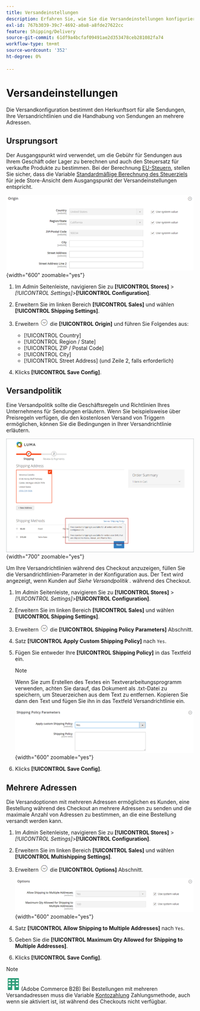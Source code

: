 ```yaml
---
title: Versandeinstellungen
description: Erfahren Sie, wie Sie die Versandeinstellungen konfigurieren, die den Ausgangspunkt und die Versandrichtlinie für Ihren Store definieren.
exl-id: 767b3039-39c7-4692-a0a8-a8fde27622cc
feature: Shipping/Delivery
source-git-commit: 61df9a4bcfaf09491ae2d353478ceb281082fa74
workflow-type: tm+mt
source-wordcount: '352'
ht-degree: 0%

---
```


# Versandeinstellungen

Die Versandkonfiguration bestimmt den Herkunftsort für alle Sendungen, Ihre Versandrichtlinien und die Handhabung von Sendungen an mehrere Adressen.

## Ursprungsort

Der Ausgangspunkt wird verwendet, um die Gebühr für Sendungen aus Ihrem Geschäft oder Lager zu berechnen und auch den Steuersatz für verkaufte Produkte zu bestimmen. Bei der Berechnung [EU-Steuern](international-tax-guidelines.md#eu-tax-configuration), stellen Sie sicher, dass die Variable [Standardmäßige Berechnung des Steuerziels](../configuration-reference/sales/tax.md) für jede Store-Ansicht dem Ausgangspunkt der Versandeinstellungen entspricht.

![Origin](../configuration-reference/sales/assets/shipping-settings-origin.png){width="600" zoomable="yes"}

1. Im _Admin_ Seitenleiste, navigieren Sie zu **[!UICONTROL Stores]** > _[!UICONTROL Settings]_>**[!UICONTROL Configuration]**.

1. Erweitern Sie im linken Bereich **[!UICONTROL Sales]** und wählen **[!UICONTROL Shipping Settings]**.

1. Erweitern ![Erweiterungsauswahl](../assets/icon-display-expand.png) die **[!UICONTROL Origin]** und führen Sie Folgendes aus:

   - [!UICONTROL Country]
   - [!UICONTROL Region / State]
   - [!UICONTROL ZIP / Postal Code]
   - [!UICONTROL City]
   - [!UICONTROL Street Address] (und Zeile 2, falls erforderlich)

1. Klicks **[!UICONTROL Save Config]**.

## Versandpolitik

Eine Versandpolitik sollte die Geschäftsregeln und Richtlinien Ihres Unternehmens für Sendungen erläutern. Wenn Sie beispielsweise über Preisregeln verfügen, die den kostenlosen Versand von Triggern ermöglichen, können Sie die Bedingungen in Ihrer Versandrichtlinie erläutern.

![Versandrichtlinien während der Kasse](./assets/storefront-checkout-shipping-policy.png){width="700" zoomable="yes"}

Um Ihre Versandrichtlinien während des Checkout anzuzeigen, füllen Sie die Versandrichtlinien-Parameter in der Konfiguration aus. Der Text wird angezeigt, wenn Kunden auf _Siehe Versandpolitik ._ während des Checkout.

1. Im _Admin_ Seitenleiste, navigieren Sie zu **[!UICONTROL Stores]** > _[!UICONTROL Settings]_>**[!UICONTROL Configuration]**.

1. Erweitern Sie im linken Bereich **[!UICONTROL Sales]** und wählen **[!UICONTROL Shipping Settings]**.

1. Erweitern ![Erweiterungsauswahl](../assets/icon-display-expand.png) die **[!UICONTROL Shipping Policy Parameters]** Abschnitt.

1. Satz **[!UICONTROL Apply Custom Shipping Policy]** nach `Yes`.

1. Fügen Sie entweder Ihre **[!UICONTROL Shipping Policy]** in das Textfeld ein.

   >[!NOTE]
   >
   >Wenn Sie zum Erstellen des Textes ein Textverarbeitungsprogramm verwenden, achten Sie darauf, das Dokument als .txt-Datei zu speichern, um Steuerzeichen aus dem Text zu entfernen. Kopieren Sie dann den Text und fügen Sie ihn in das Textfeld Versandrichtlinie ein.

   ![Versandrichtlinienparameter](../configuration-reference/sales/assets/shipping-settings-shipping-policy-parameters.png){width="600" zoomable="yes"}

1. Klicks **[!UICONTROL Save Config]**.

## Mehrere Adressen

Die Versandoptionen mit mehreren Adressen ermöglichen es Kunden, eine Bestellung während des Checkout an mehrere Adressen zu senden und die maximale Anzahl von Adressen zu bestimmen, an die eine Bestellung versandt werden kann.

1. Im _Admin_ Seitenleiste, navigieren Sie zu **[!UICONTROL Stores]** > _[!UICONTROL Settings]_>**[!UICONTROL Configuration]**.

1. Erweitern Sie im linken Bereich **[!UICONTROL Sales]** und wählen **[!UICONTROL Multishipping Settings]**.

1. Erweitern ![Erweiterungsauswahl](../assets/icon-display-expand.png) die **[!UICONTROL Options]** Abschnitt.

   ![Versandoptionen für mehrere Adressen](../configuration-reference/sales/assets/multishipping-settings-options.png){width="600" zoomable="yes"}

1. Satz **[!UICONTROL Allow Shipping to Multiple Addresses]** nach `Yes`.

1. Geben Sie die **[!UICONTROL Maximum Qty Allowed for Shipping to Multiple Addresses]**.

1. Klicks **[!UICONTROL Save Config]**.

>[!NOTE]
>
>![Adobe Commerce B2B](../assets/b2b.svg) (Adobe Commerce B2B) Bei Bestellungen mit mehreren Versandadressen muss die Variable [Kontozahlung](../b2b/enable-basic-features.md#configure-payment-on-account) Zahlungsmethode, auch wenn sie aktiviert ist, ist während des Checkouts nicht verfügbar.
